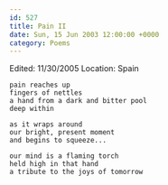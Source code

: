```yaml
---
id: 527
title: Pain II
date: Sun, 15 Jun 2003 12:00:00 +0000
category: Poems
---
```


Edited: 11/30/2005
Location: Spain

    pain reaches up  
    fingers of nettles  
    a hand from a dark and bitter pool  
    deep within

    as it wraps around  
    our bright, present moment  
    and begins to squeeze...

    our mind is a flaming torch  
    held high in that hand  
    a tribute to the joys of tomorrow


